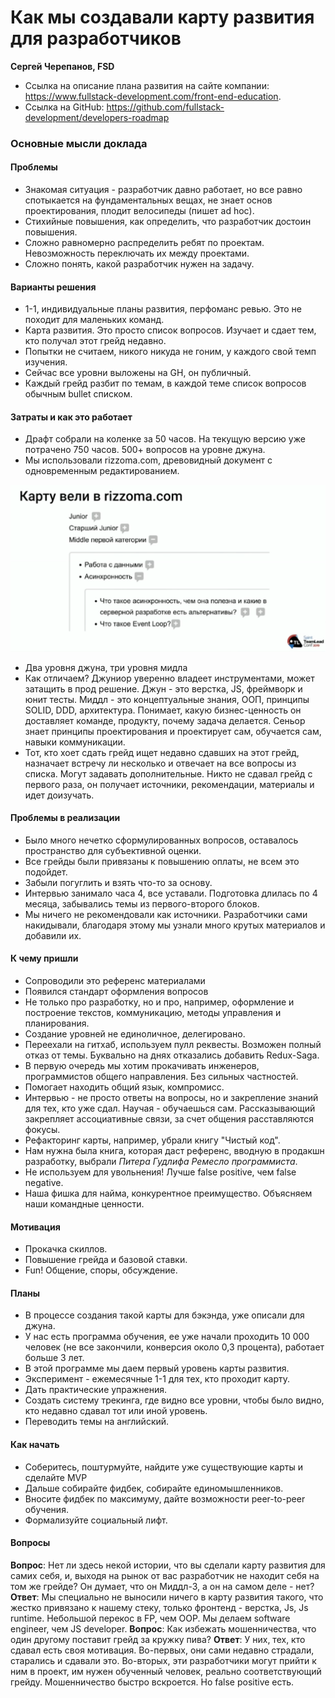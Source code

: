# Как мы создавали карту развития для разработчиков 
 
**Сергей Черепанов, FSD** 

* Ссылка на описание плана развития на сайте компании: https://www.fullstack-development.com/front-end-education. 
* Ссылка на GitHub: https://github.com/fullstack-development/developers-roadmap 

### Основные мысли доклада

#### Проблемы

* Знакомая ситуация - разработчик давно работает, но все равно спотыкается на фундаментальных вещах, не знает основ проектирования, плодит велосипеды (пишет ad hoc). 
* Стихийные повышения, как определить, что разработчик достоин повышения. 
* Сложно равномерно распределить ребят по проектам. Невозможность переключать их между проектами. 
* Сложно понять, какой разработчик нужен на задачу. 

#### Варианты решения

* 1-1, индивидуальные планы развития, перфоманс ревью. Это не походит для маленьких команд. 
* Карта развития. Это просто список вопросов. Изучает и сдает тем, кто получал этот грейд недавно. 
* Попытки не считаем, никого никуда не гоним, у каждого свой темп изучения. 
* Сейчас все уровни выложены на GH, он публичный. 
* Каждый грейд разбит по темам, в каждой теме список вопросов обычным bullet списком. 
  
#### Затраты и как это работает

* Драфт собрали на коленке за 50 часов. На текущую версию уже потрачено 750 часов. 500+ вопросов на уровне джуна. 
* Мы использовали rizzoma.com, древовидный документ с одновременным редактированием. 

![слайд](.static/tl-1.png)

* Два уровня джуна, три уровня мидла
* Как отличаем? Джуниор уверенно владеет инструментами, может затащить в прод решение. Джун - это верстка, JS, фреймворк и юнит тесты. Миддл - это концептуальные знания, ООП, принципы SOLID, DDD, архитектура. Понимает, какую бизнес-ценность он доставляет команде, продукту, почему задача делается. Сеньор знает принципы проектирования и проектирует сам, обучается сам, навыки коммуникации. 
* Тот, кто хоет сдать грейд ищет недавно сдавших на этот грейд, назначает встречу ли несколько и отвечает на все вопросы из списка. Могут задавать дополнительные. Никто не сдавал грейд с первого раза, он получает источники, рекомендации, материалы и идет доизучать. 

#### Проблемы в реализации

* Было много нечетко сформулированных вопросов, оставалось пространство для субъективной оценки.
* Все грейды были привязаны к повышению оплаты, не всем это подойдет. 
* Забыли погуглить и взять что-то за основу. 
* Интервью занимало часа 4, все уставали. Подготовка длилась по 4 месяца, забывались темы из первого-второго блоков. 
* Мы ничего не рекомендовали как источники. Разработчики сами накидывали, благодаря этому мы узнали много крутых материалов и добавили их. 

####  К чему пришли

* Сопроводили это референс материалами
* Появился стандарт оформления вопросов
* Не только про разработку, но и про, например, оформление и построение текстов, коммуникацию, методы управления и планирования. 
* Создание уровней не единоличное, делегировано. 
* Переехали на гитхаб, используем пулл реквесты. Возможен полный отказ от темы. Буквально на днях отказались добавить Redux-Saga.
* В первую очередь мы хотим прокачивать инженеров, программистов общего направления. Без сильных частностей.
* Помогает находить общий язык, компромисс. 
* Интервью - не просто ответы на вопросы, но и закрепление знаний для тех, кто уже сдал. Научая - обучаешься сам. Рассказывающий закрепляет ассоциативные связи, за счет общения расставляются фокусы.
* Рефакторинг карты, например, убрали книгу "Чистый код". 
* Нам нужна была книга, которая даст референс, вводную в продакшн разработку, выбрали *Питера Гудлифа Ремесло программиста*. 
* Не используем для увольнения! Лучше false positive, чем false negative.
* Наша фишка для найма, конкурентное преимущество. Объясняем наши командные ценности. 

#### Мотивация

* Прокачка скиллов. 
* Повышение грейда и базовой ставки. 
* Fun! Общение, споры, обсуждение. 

#### Планы

* В процессе создания такой карты для бэкэнда, уже описали для джуна.
* У нас есть программа обучения, ее уже начали проходить 10 000 человек (не все закончили, конверсия около 0,3 процента), работает больше 3 лет. 
* В этой программе мы даем первый уровень карты развития. 
* Эксперимент - ежемесячные 1-1 для тех, кто проходит карту. 
* Дать практические упражнения. 
* Создать систему трекинга, где видно все уровни, чтобы было видно, кто недавно сдавал тот или иной уровень. 
* Переводить темы на английский. 

#### Как начать

* Соберитесь, поштурмуйте, найдите уже существующие карты и сделайте MVP
* Дальше собирайте фидбек, собирайте единомышленников. 
* Вносите фидбек по максимуму, дайте возможности peer-to-peer обучения. 
* Формализуйте социальный лифт. 

#### Вопросы

**Вопрос**: Нет ли здесь некой истории, что вы сделали карту развития для самих себя, и, выходя на рынок от вас разработчик не находит себя на том же грейде? Он думает, что он Миддл-3, а он на самом деле  - нет? 
**Ответ**: Мы специально не выносили ничего в карту развития такого, что жестко привязано к нашему стеку, только фронтенд - верстка, Js, Js runtime. Небольшой перекос в FP, чем OOP. Мы делаем software engineer, чем JS developer. 
**Вопрос**: Как избежать мошенничества, что один другому поставит грейд за кружку пива? 
**Ответ**: У них, тех, кто сдавал есть своя мотивация. Во-первых, они сами недавно страдали, старались и сдавали это. Во-вторых, эти разработчики могут прийти к ним в проект, им нужен обученный человек, реально соответствующий грейду. Мошенничество быстро вскроется. Но false positive есть. 
